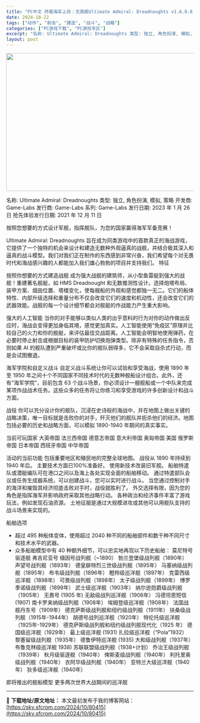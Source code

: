 ```yaml
---
title: "PC中文 终极海军上将：无畏舰Ultimate Admiral: Dreadnoughts v1.6.0.8 2.66G"
date: 2024-10-22
tags: ["动作", "射击", "建造", "战斗", "战略"]
categories: ["PC游戏下载", "PC游戏专区"]
excerpt: "名称: Ultimate Admiral: Dreadnoughts 类型: 独立, 角色扮演, 模拟, 策略 开发商: Game-Labs 发行商: Game-Labs 系列: Game-Labs 发行日期: 2023 年 1 月 26 日 抢先体验发行日期: 2021 年 12 月 11 日 按&hellip;"
layout: post
---
```


<img class="aligncenter size-full wp-image-80416" src="https://sky.sfcrom.com/wp-content/uploads/2024/10/2024102209023479.webp" alt="" width="660" height="370" />

名称: Ultimate Admiral: Dreadnoughts
类型: 独立, 角色扮演, 模拟, 策略
开发商: Game-Labs
发行商: Game-Labs
系列: Game-Labs
发行日期: 2023 年 1 月 26 日
抢先体验发行日期: 2021 年 12 月 11 日

按照您想要的方式设计军舰，指挥舰队，为您的国家赢得海军军备竞赛！

Ultimate Admiral: Dreadnoughts 旨在成为同类游戏中的首款真正的海战游戏，它提供了一个独特的机会来设计和建造无数种外观逼真的战舰，并结合极其深入和逼真的战斗模型。我们对我们正在制作的东西感到非常兴奋，我们希望每个对无畏时代和海战感兴趣的人都能加入我们雄心勃勃的项目并支持我们。
特征

按照你想要的方式建造战舰
成为强大战舰的建筑师，从小型鱼雷艇到强大的战舰！重建著名舰艇，如 HMS Dreadnought 和无数推测性设计。选择炮塔布局、装甲方案、烟囱位置、塔楼变化，使每艘船的外观和感觉都独一无二。它们的船体特性、内部升级选择和重量分布不仅会改变它们的速度和机动性，还会改变它们的武器效能。战舰的每一个设计细节都会对舰艇的作战能力产生重大影响。

强大的人工智能
当你的对手能够以类似人类的出乎意料的行为对你的动作做出反应时，海战会变得更加身临其境，感觉更加真实。人工智能使用“免疫区”原理并比较自己的火力和你的舰艇，来评估最佳交战距离。人工智能会明智地使用弹药，在必要时停止射击或根据目标的装甲防护切换炮弹类型。除非有特殊的任务指令，否则如果 AI 的舰队遭到严重破坏或比你的舰队弱得多，它不会采取自杀式行动，而是会试图撤退。

海军学院和自定义战斗
自定义战斗系统让你可以试验和享受海战，使用 1890 年至 1950 年之间十个不同国家不同技术时代的无数种舰船设计组合。此外，还有“海军学院”，目前包含 63 个战斗场景，你必须设计一艘舰船或一个中队来完成某项作战战术任务。这些众多的任务将让你练习和享受游戏的许多创新设计和战斗方面。

战役
你可以充分设计你的舰队，沉浸在史诗般的海战中，并在地图上做出关键的战略决策，唯一目标就是击败你的对手，歼灭他们的舰队并扼杀他们的经济。地图包括必要的历史和战略方面，可以模拟 1890-1940 年期间的真实事实。

当前可玩国家
大英帝国
法兰西帝国
德意志帝国
意大利帝国
奥匈帝国
美国
俄罗斯帝国
日本帝国
西班牙帝国
中华帝国

活动的当前功能
包括重要地区和殖民地的完整全球地图。
战役从 1890 年持续到 1940 年后。
主要技术方面已100%准备好。
使用新技术改装旧军舰。
船舶特遣队或潜艇编队可在港口之间以及海上各处实现全面的船舶移动。
通过特遣部队会议或任务生成器系统，可以创建战斗，您可以实时进行战斗。
当您通过控制对手的海洋和摧毁其经济彻底击败对手时，战役就胜利了。
外交选择有限，因为您的角色是指挥海军并影响政府采取其他战略行动。
各种政治和经济事件丰富了游戏玩法，例如发现石油资源。
土地征服是通过大规模进攻或其他可以用舰队支持的战斗场景来实现的。

船舶选项
- 超过 495 种船体变体，使用超过 2040 种不同的船舶部件和数千种不同尺寸和技术水平的武器。
- 众多船舶模型中有 40 种额外细节，可以忠实地再现以下历史船舶：
莫尼特号驱逐舰
弗吉尼亚号
缅因号战列舰（~1890）
勃兰登堡级战列舰（1890年）
声望号战列舰（1893年）
德皇腓特烈三世级战列舰（1895年）
马塞纳级战列舰（1895年）
布韦级战列舰（1896年）
瞪羚级巡洋舰（1897年）
克雷西级巡洋舰（1898年）
可畏级战列舰（1898年）
太子级战列舰（1899年）
博罗季诺级战列舰（1899年）
武士级巡洋舰（1903年）
纳尔逊勋爵级战列舰（1905年）
无畏号 (1905 年)
无敌级战列巡洋舰（1906年）
冯德坦恩短信 (1907)
南卡罗来纳级战列舰（1908年）
埃姆登级巡洋舰（1908年）
法国战舰丹东号（1909年）
德克萨斯级战列舰和纽约级战列舰（1911年）
扶桑级战列舰（1915年-1944年）
胡德号战列巡洋舰（1920年）
特伦托级巡洋舰（1925年-1929年）
德克萨斯级战列舰和纽约级战列舰现代化（1925 年）
德国级巡洋舰（1929年）
最上级巡洋舰 (1931)
扎拉级巡洋舰（“Pola”1932）
黎塞留级战列舰（1935年）
德鲁伊特巡洋舰 (1935)
大和级战列舰（1937年）
布鲁克林级巡洋舰 1938)
苏联联盟级战列舰（1938+计划）
乔治王级战列舰（1939年）
秋月级驱逐舰（1940年）
俾斯麦级战列舰（1940年）
利托里奥级战列舰（1940年）
衣阿华级战列舰（1940年）
亚特兰大级巡洋舰（1940年）
狄多级巡洋舰（1940年）

即将推出的舰船模型
更多两次世界大战期间的巡洋舰

---
📖 **下载地址/原文地址：** 本文最初发布于我的博客网站：[https://sky.sfcrom.com/2024/10/80415](https://sky.sfcrom.com/2024/10/80415)

